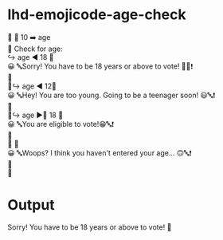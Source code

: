 # lhd-emojicode-age-check

🏁 🍇
  10 ➡️ age <br>
  💭 Check for age:<br>
  ↪️ age ◀️ 18  🍇<br>
    😀 🔤Sorry! You have to be 18 years or above to vote! 🙂🔤❗️<br>
  🍉<br>
  🙅↪️ age ◀️ 12🍇<br>
    😀 🔤Hey! You are too young. Going to be a teenager soon! 😃🔤❗️<br>
  🍉<br>
  🙅↪️ age ▶️🙌 18 🍇<br>
    😀 🔤You are eligible to vote!😁🔤❗️<br>
  🍉<br>
  🙅 🍇<br>
    😀 🔤Woops? I think you haven't entered your age... 🙃🔤❗️<br>
  🍉<br>
🍉<br>

# Output
Sorry! You have to be 18 years or above to vote! 🙂
